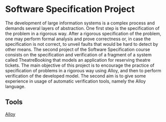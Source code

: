 # Software Specification Project

The development of large information systems is a complex process and demands several layers of abstraction. One first step is the specification of the problem in a rigorous way. After a rigorous specification of the problem, one may perform formal analysis and prove correctness or, in case the specification is not correct, to unveil faults that would be hard to detect by other means.
The second project of the Software Specification course consists on the specification and verification of a fragment of a system called TheatreBooking that
models an application for reserving theatre tickets.
The main objective of this project is to encourage the practice of specification of problems in a rigorous way using Alloy, and then to perform verification of
the developed model. The second aim is to give some experience in usage of automatic verification tools, namely the Alloy language.

## Tools

[Alloy](https://alloytools.org/)
